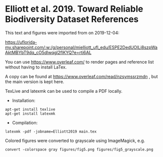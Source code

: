 # Elliott et al. 2019. Toward Reliable Biodiversity Dataset References 

This text and figures were imported from on 2019-12-04: 

https://uflorida-my.sharepoint.com/:w:/g/personal/mielliott_ufl_edu/ESPE2DedUOlLi8szpWaAktMBYbT9dq_cO5dlwqgI2flKYQ?e=rti6AL

You can use https://www.overleaf.com/ to render pages and reference list without having to install LaTex. 

A copy can be found at https://www.overleaf.com/read/nzsymssrzmdn , but the main version is kept here.

TexLive and latexmk can be used to compile a PDF locally.
- Installation:
```shell
apt-get install texlive
apt-get install latexmk
```
- Compilation:
```shell
latexmk -pdf -jobname=Elliott2019 main.tex
```

Colored figures were converted to grayscale using ImageMagick, e.g.
```
convert -colorspace gray figures/fig5.png figures/fig5_grayscale.png
```
